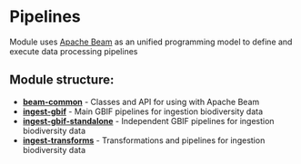 # Pipelines

Module uses [Apache Beam](https://beam.apache.org/get-started/beam-overview/) as an unified programming model to define and execute data processing pipelines

## Module structure:
- [**beam-common**](./beam-common) - Classes and API for using with Apache Beam
- [**ingest-gbif**](./ingest-gbif) - Main GBIF pipelines for ingestion biodiversity data
- [**ingest-gbif-standalone**](./ingest-gbif-standalone) - Independent GBIF pipelines for ingestion biodiversity data
- [**ingest-transforms**](./ingest-transforms) - Transformations and pipelines for ingestion biodiversity data
